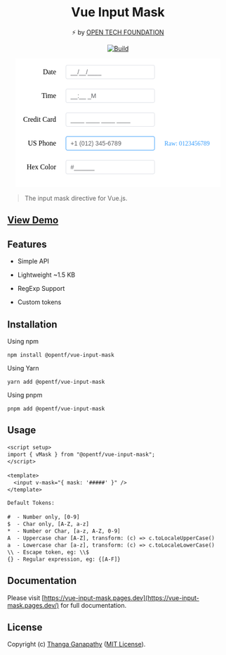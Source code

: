 <div align="center">

# Vue Input Mask

⚡ by [OPEN TECH FOUNDATION](https://open-tech-foundation.pages.dev/)

[![Build](https://github.com/open-tech-foundation/vue-input-mask/actions/workflows/build.yml/badge.svg)](https://github.com/open-tech-foundation/vue-input-mask/actions/workflows/build.yml)

![](https://raw.githubusercontent.com/Open-Tech-Foundation/vue-input-mask/main/apps/website/public/demo.png)

</div>

> The input mask directive for Vue.js.

## [View Demo](https://vue-input-mask.pages.dev/demo/native-input/)

## Features

- Simple API

- Lightweight ~1.5 KB

- RegExp Support

- Custom tokens

## Installation

Using npm

```shell
npm install @opentf/vue-input-mask
```

Using Yarn

```shell
yarn add @opentf/vue-input-mask
```

Using pnpm

```shell
pnpm add @opentf/vue-input-mask
```

## Usage

```vue
<script setup>
import { vMask } from "@opentf/vue-input-mask";
</script>

<template>
  <input v-mask="{ mask: '#####' }" />
</template>
```

```
Default Tokens:

#  - Number only, [0-9]
$  - Char only, [A-Z, a-z]
*  - Number or Char, [a-z, A-Z, 0-9]
A  - Uppercase char [A-Z], transform: (c) => c.toLocaleUpperCase()
a  - Lowercase char [a-z], transform: (c) => c.toLocaleLowerCase()
\\ - Escape token, eg: \\$
{} - Regular expression, eg: {[A-F]}
```

## Documentation

Please visit [https://vue-input-mask.pages.dev](https://vue-input-mask.pages.dev/) for full documentation.

## License

Copyright (c) [Thanga Ganapathy](https://github.com/Thanga-Ganapathy) ([MIT License](./LICENSE)).
